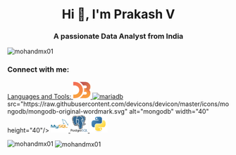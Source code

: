 <h1 align="center">Hi 👋, I'm Prakash V</h1>
<h3 align="center">A passionate Data Analyst from India</h3>

<p align="left"> <img src="https://komarev.com/ghpvc/?username=mohandmx01&label=Profile%20views&color=0e75b6&style=flat" alt="mohandmx01" /> </p>

<h3 align="left">Connect with me:</h3>
<p align="left">
<a href="https://linkedin.com/in/mohan srinivasan" target="blank"><img align="center" 


<h3 align="left">Languages and Tools:</h3>
<a href="https://d3js.org/" target="_blank" rel="noreferrer"> <img src="https://raw.githubusercontent.com/devicons/devicon/master/icons/d3js/d3js-original.svg" alt="d3js" width="40" height="40"/> </a> <a href="https://mariadb.org/" target="_blank" rel="noreferrer"> <img src="https://www.vectorlogo.zone/logos/mariadb/mariadb-icon.svg" alt="mariadb" width="40" height="40"/> </a>  src="https://raw.githubusercontent.com/devicons/devicon/master/icons/mongodb/mongodb-original-wordmark.svg" alt="mongodb" width="40" height="40"/> </a> <a href="https://www.mysql.com/" target="_blank" rel="noreferrer"> <img src="https://raw.githubusercontent.com/devicons/devicon/master/icons/mysql/mysql-original-wordmark.svg" alt="mysql" width="40" height="40"/> </a> <a  href="https://www.postgresql.org" target="_blank" rel="noreferrer"> <img src="https://raw.githubusercontent.com/devicons/devicon/master/icons/postgresql/postgresql-original-wordmark.svg" alt="postgresql" width="40" height="40"/> </a> <a href="https://www.python.org" target="_blank" rel="noreferrer"> <img src="https://raw.githubusercontent.com/devicons/devicon/master/icons/python/python-original.svg" alt="python" width="40" height="40"/> </a> </p>

<p><img align="left" src="https://github-readme-stats.vercel.app/api/top-langs?username=mohandmx01&show_icons=true&locale=en&layout=compact" alt="mohandmx01" /></p>

<p>&nbsp;<img align="center" src="https://github-readme-stats.vercel.app/api?username=mohandmx01&show_icons=true&locale=en" alt="mohandmx01" /></p>

